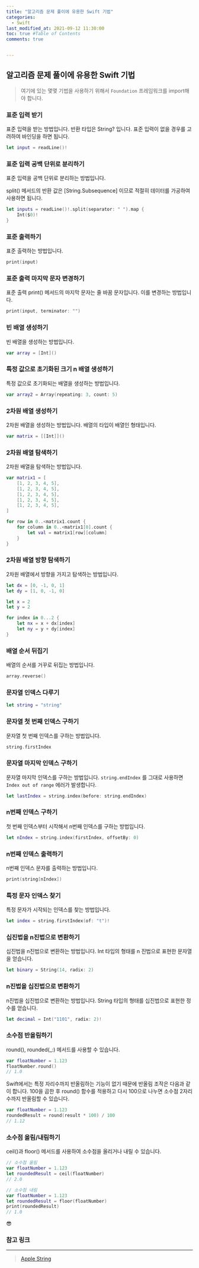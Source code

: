 ```yaml
---
title: "알고리즘 문제 풀이에 유용한 Swift 기법"
categories: 
  - Swift
last_modified_at: 2021-09-12 11:30:00
toc: true #Table of Contents
comments: true


---
```


## 알고리즘 문제 풀이에 유용한 Swift 기법

> 여기에 있는 몇몇 기법을 사용하기 위해서 `Foundation` 프레임워크를 import해야 합니다.

### 표준 입력 받기

표준 입력을 받는 방법입니다. 반환 타입은 String? 입니다. 표준 입력이 없을 경우를 고려하여 바인딩을 하면 됩니다.

```swift
let input = readLine()!
```

### 표준 입력 공백 단위로 분리하기

표준 입력을 공백 단위로 분리하는 방법입니다.

split() 메서드의 반환 값은 [String.Subsequence] 이므로 적절히 데이터를 가공하여 사용하면 됩니다.

```swift
let inputs = readLine()!.split(separator: " ").map {
    Int($0)!
}
```

### 표준 출력하기

표준 출력하는 방법입니다.

```swift
print(input)
```

### 표준 출력 마지막 문자 변경하기

표준 출력 print() 메서드의 마지막 문자는 줄 바꿈 문자입니다. 이를 변경하는 방법입니다.

```swift
print(input, terminator: "")
```

### 빈 배열 생성하기

빈 배열을 생성하는 방법입니다.

```swift
var array = [Int]()
```

### 특정 값으로 초기화된 크기 n 배열 생성하기

특정 값으로 초기화되는 배열을 생성하는 방법입니다.

```swift
var array2 = Array(repeating: 3, count: 5)
```

### 2차원 배열 생성하기

2차원 배열을 생성하는 방법입니다. 배열의 타입이 배열인 형태입니다.

```swift
var matrix = [[Int]]()
```

### 2차원 배열 탐색하기

2차원 배열을 탐색하는 방법입니다.

```swift
var matrix1 = [
    [1, 2, 3, 4, 5],
    [1, 2, 3, 4, 5],
    [1, 2, 3, 4, 5],
    [1, 2, 3, 4, 5],
    [1, 2, 3, 4, 5],
]

for row in 0..<matrix1.count {
    for column in 0..<matrix1[0].count {
        let val = matrix1[row][column]
    }
}
```

### 2차원 배열 방향 탐색하기

2차원 배열에서 방향을 가지고 탐색하는 방법입니다.

```swift
let dx = [0, -1, 0, 1]
let dy = [1, 0, -1, 0]

let x = 2
let y = 2

for index in 0...2 {
    let nx = x + dx[index]
    let ny = y + dy[index]
}
```

### 배열 순서 뒤집기

배열의 순서를 거꾸로 뒤집는 방법입니다.

```swift
array.reverse()
```

### 문자열 인덱스 다루기

```swift
let string = "string"
```

### 문자열 첫 번째 인덱스 구하기

문자열 첫 번째 인덱스를 구하는 방법입니다.

```swift
string.firstIndex
```

### 문자열 마지막 인덱스 구하기

문자열 마지막 인덱스를 구하는 방법입니다. `string.endIndex` 를 그대로 사용하면 `Index out of range` 에러가 발생합니다.

```swift
let lastIndex = string.index(before: string.endIndex)
```

### n번째 인덱스 구하기

첫 번째 인덱스부터 시작해서 n번째 인덱스를 구하는 방법입니다.

```swift
let nIndex = string.index(firstIndex, offsetBy: 0)
```

### n번째 인덱스 출력하기

n번째 인덱스 문자를 출력하는 방법입니다.

```swift
print(string[nIndex])
```

### 특정 문자 인덱스 찾기

특정 문자가 시작되는 인덱스를 찾는 방법입니다.

```swift
let index = string.firstIndex(of: "t")!
```

### 십진법을 n진법으로 변환하기

십진법을 n진법으로 변환하는 방법입니다. Int 타입의 형태를 n 진법으로 표현한 문자열을 얻습니다.

```swift
let binary = String(14, radix: 2)
```

### n진법을 십진법으로 변환하기

n진법을 십진법으로 변환하는 방법입니다. String 타입의 형태를 십진법으로 표현한 정수를 얻습니다.

```swift
let decimal = Int("1101", radix: 2)!
```

### 소수점 반올림하기

round(), rounded(_:) 메서드를 사용할 수 있습니다.

```swift
var floatNumber = 1.123
floatNumber.round()
// 1.0
```

Swift에서는 특정 자리수까지 반올림하는 기능이 없기 때문에 반올림 조작은 다음과 같이 합니다. 100을 곱한 후 round() 함수를 적용하고 다시 100으로 나누면 소수점 2자리 수까지 반올림할 수 있습니다.

```swift
var floatNumber = 1.123
roundedResult = round(result * 100) / 100
// 1.12
```

### 소수점 올림/내림하기

ceil()과 floor() 메서드를 사용하여 소수점을 올리거나 내릴 수 있습니다.

```swift
// 소수점 올림
var floatNumber = 1.123
let roundedResult = ceil(floatNumber)
// 2.0

// 소수점 내림
var floatNumber = 1.123
let roundedResult = floor(floatNumber)
print(roundedResult)
// 1.0
```



😎

### 참고 링크

---

> [Apple String](https://developer.apple.com/documentation/swift/string)